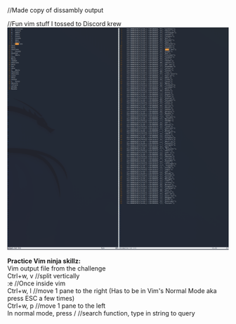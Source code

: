 //Made copy of dissambly output

//Fun vim stuff I tossed to Discord krew
<img src=img/vim.png>

**Practice Vim ninja skillz:**  
Vim output file from the challenge  
Ctrl+w, v    //split vertically  
:e <file that has a copy of the disassembly>  //Once inside vim  
Ctrl+w, l    //move 1 pane to the right (Has to be in Vim's Normal Mode aka press ESC a few times)  
Ctrl+w, p    //move 1 pane to the left  
In normal mode, press /    //search function, type in string to query